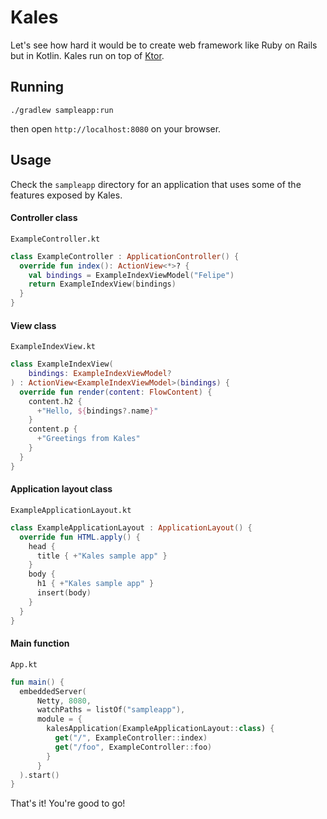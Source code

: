 # Kales

Let's see how hard it would be to create web framework 
like Ruby on Rails but in Kotlin. 
Kales run on top of [Ktor](https://ktor.io/).

## Running 

```
./gradlew sampleapp:run
```
then open `http://localhost:8080` on your browser.

## Usage

Check the `sampleapp` directory for an application that uses
some of the features exposed by Kales.

#### Controller class
`ExampleController.kt`
```kotlin
class ExampleController : ApplicationController() {
  override fun index(): ActionView<*>? {
    val bindings = ExampleIndexViewModel("Felipe")
    return ExampleIndexView(bindings)
  }
}
```

#### View class
`ExampleIndexView.kt`
```kotlin
class ExampleIndexView(
    bindings: ExampleIndexViewModel?
) : ActionView<ExampleIndexViewModel>(bindings) {
  override fun render(content: FlowContent) {
    content.h2 {
      +"Hello, ${bindings?.name}"
    }
    content.p {
      +"Greetings from Kales"
    }
  }
}
```

#### Application layout class
`ExampleApplicationLayout.kt`
```kotlin
class ExampleApplicationLayout : ApplicationLayout() {
  override fun HTML.apply() {
    head {
      title { +"Kales sample app" }
    }
    body {
      h1 { +"Kales sample app" }
      insert(body)
    }
  }
}
```

#### Main function
`App.kt`
```kotlin
fun main() {
  embeddedServer(
      Netty, 8080,
      watchPaths = listOf("sampleapp"),
      module = {
        kalesApplication(ExampleApplicationLayout::class) {
          get("/", ExampleController::index)
          get("/foo", ExampleController::foo)
        }
      }
  ).start()
}
```

That's it! You're good to go!